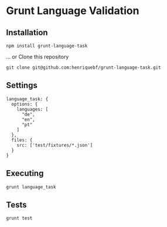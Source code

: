 # Grunt Language Validation

## Installation

    npm install grunt-language-task
    
... or Clone this repository

    git clone git@github.com:henriquebf/grunt-language-task.git
    
## Settings

    language_task: {
      options: {
        languages: [
          "de",
          "en",
          "pt"
        ]
      },
      files: {
        src: ['test/fixtures/*.json']
      }
    }
    
## Executing

    grunt language_task
    
## Tests

    grunt test